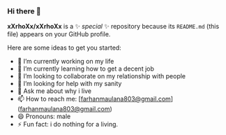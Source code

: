 ### Hi there 👋
**xXrhoXx/xXrhoXx** is a ✨ _special_ ✨ repository because its `README.md` (this file) appears on your GitHub profile.

Here are some ideas to get you started:

- 🔭 I’m currently working on my life
- 🌱 I’m currently learning how to get a decent job
- 👯 I’m looking to collaborate on my relationship with people
- 🤔 I’m looking for help with my sanity
- 💬 Ask me about why i live
- 📫 How to reach me: [farhanmaulana803@gmail.com] (farhanmaulana803@gmail.com)
- 😄 Pronouns: male
- ⚡ Fun fact: i do nothing for a living.
